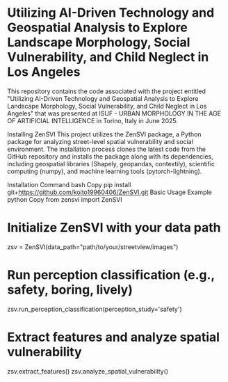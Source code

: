 # Utilizing AI-Driven Technology and Geospatial Analysis to Explore Landscape Morphology, Social Vulnerability, and Child Neglect in Los Angeles
This repository contains the code associated with the project entitled "Utilizing AI-Driven Technology and Geospatial Analysis to Explore Landscape Morphology, Social Vulnerability, and Child Neglect in Los Angeles" that was presented at ISUF - URBAN MORPHOLOGY IN THE AGE OF ARTIFICIAL INTELLIGENCE in Torino, Italy in June 2025.

Installing ZenSVI
This project utilizes the ZenSVI package, a Python package for analyzing street-level spatial vulnerability and social environment. The installation process clones the latest code from the GitHub repository and installs the package along with its dependencies, including geospatial libraries (Shapely, geopandas, contextily), scientific computing (numpy), and machine learning tools (pytorch-lightning).

Installation Command
bash
Copy
pip install git+https://github.com/koito19960406/ZenSVI.git
Basic Usage Example
python
Copy
from zensvi import ZenSVI

# Initialize ZenSVI with your data path
zsv = ZenSVI(data_path="path/to/your/streetview/images")

# Run perception classification (e.g., safety, boring, lively)
zsv.run_perception_classification(perception_study='safety')

# Extract features and analyze spatial vulnerability
zsv.extract_features()
zsv.analyze_spatial_vulnerability()

